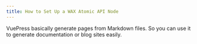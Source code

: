 ```yaml
---
title: How to Set Up a WAX Atomic API Node
---
```


VuePress basically generate pages from Markdown files. So you can use it to generate documentation or blog sites easily.
